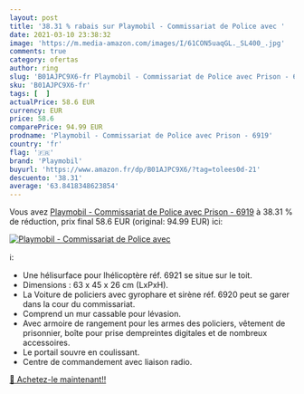 ```yaml
---
layout: post
title: '38.31 % rabais sur Playmobil - Commissariat de Police avec '
date: 2021-03-10 23:38:32
image: 'https://m.media-amazon.com/images/I/61CON5uaqGL._SL400_.jpg'
comments: true
category: ofertas
author: ring
slug: 'B01AJPC9X6-fr Playmobil - Commissariat de Police avec Prison - 6919'
sku: 'B01AJPC9X6-fr'
tags: [  ]
actualPrice: 58.6 EUR
currency: EUR
price: 58.6
comparePrice: 94.99 EUR
prodname: 'Playmobil - Commissariat de Police avec Prison - 6919'
country: 'fr'
flag: '🇫🇷'
brand: 'Playmobil'
buyurl: 'https://www.amazon.fr/dp/B01AJPC9X6/?tag=tolees0d-21'
descuento: '38.31'
average: '63.8418348623854'
---
```


Vous avez [Playmobil - Commissariat de Police avec Prison - 6919](https://www.amazon.fr/dp/B01AJPC9X6/?tag=tolees0d-21)  à  38.31 % de réduction, prix final  58.6 EUR (original: 94.99 EUR) ici:

[![Playmobil - Commissariat de Police avec ](https://m.media-amazon.com/images/I/61CON5uaqGL._SL400_.jpg)](https://www.amazon.fr/dp/B01AJPC9X6/?tag=tolees0d-21)

ℹ️:

- Une hélisurface pour lhélicoptère réf. 6921 se situe sur le toit.
- Dimensions : 63 x 45 x 26 cm (LxPxH).
- La Voiture de policiers avec gyrophare et sirène réf. 6920 peut se garer dans la cour du commissariat.
- Comprend un mur cassable pour lévasion.
- Avec armoire de rangement pour les armes des policiers, vêtement de prisonnier, boîte pour prise dempreintes digitales et de nombreux accessoires.
- Le portail souvre en coulissant.
- Centre de commandement avec liaison radio.

[🛒 Achetez-le maintenant!!](https://www.amazon.fr/dp/B01AJPC9X6/?tag=tolees0d-21)
